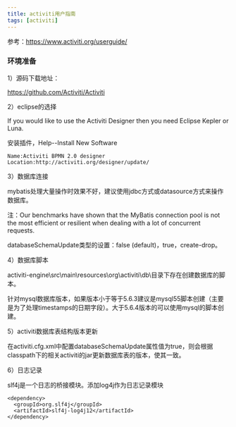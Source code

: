 ```yaml
---
title: activiti用户指南
tags: [activiti]
---
```


参考：https://www.activiti.org/userguide/

### 环境准备

1）源码下载地址：

https://github.com/Activiti/Activiti

2）eclipse的选择

If you would like to use the Activiti Designer then you need Eclipse Kepler or Luna.

安装插件，Help--Install New Software

```
Name:Activiti BPMN 2.0 designer
Location:http://activiti.org/designer/update/
```

3）数据库连接

mybatis处理大量操作时效果不好，建议使用jdbc方式或datasource方式来操作数据库。

注：Our benchmarks have shown that the MyBatis connection pool is not the most efficient or resilient when dealing with a lot of concurrent requests.

databaseSchemaUpdate类型的设置：false (default)，true，create-drop。

4）数据库脚本

activiti-engine\src\main\resources\org\activiti\db\目录下存在创建数据库的脚本。

针对mysql数据库版本，如果版本小于等于5.6.3建议是mysql55脚本创建（主要是为了处理timestamps的日期字段）。大于5.6.4版本的可以使用mysql的脚本创建。

5）activiti数据库表结构版本更新

在activiti.cfg.xml中配置databaseSchemaUpdate属性值为true，则会根据classpath下的相关activiti的jar更新数据库表的版本，使其一致。

6）日志记录

slf4j是一个日志的桥接模块。添加log4j作为日志记录模块

```
<dependency>
  <groupId>org.slf4j</groupId>
  <artifactId>slf4j-log4j12</artifactId>
</dependency>
```